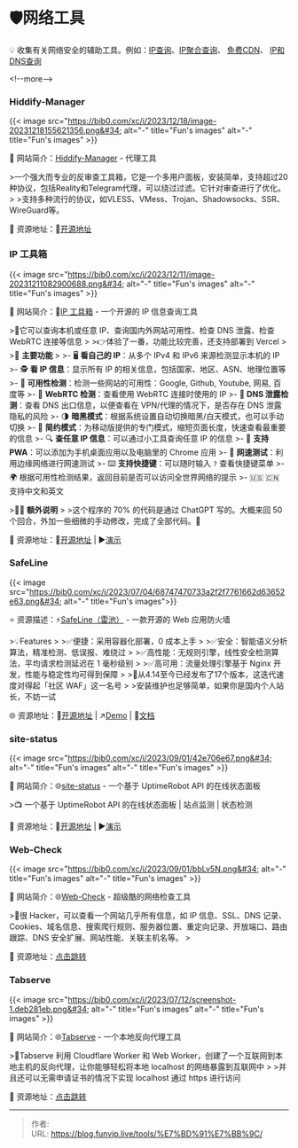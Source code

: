 # 🛡️网络工具


💡 收集有关网络安全的辅助工具。例如：[IP查询](https://ip.skk.moe/)、[IP聚合查询](https://ip.im/)、 [免费CDN](https://blog.tanglu.me/blogcdn/)、 [IP和DNS查询](https://nstool.netease.com/) 

&lt;!--more--&gt;

### Hiddify-Manager

{{&lt; image src=&#34;https://bib0.com/xc/i/2023/12/18/image-20231218155621356.png&#34; alt=&#34;-&#34;  title=&#34;Fun&#39;s images&#34; alt=&#34;-&#34;  title=&#34;Fun&#39;s images&#34; &gt;}}   

📁 网站简介：[Hiddify-Manager](https://github.com/hiddify/Hiddify-Manager) - 代理工具

&gt;一个强大而专业的反审查工具箱，它是一个多用户面板，安装简单，支持超过20种协议，包括Reality和Telegram代理，可以绕过过滤。它针对审查进行了优化。
&gt;
&gt;支持多种流行的协议，如VLESS、VMess、Trojan、Shadowsocks、SSR、WireGuard等。

🔗 资源地址：🧩[开源地址](https://github.com/hiddify/Hiddify-Manager)

### IP 工具箱

{{&lt; image src=&#34;https://bib0.com/xc/i/2023/12/11/image-20231211082900688.png&#34; alt=&#34;-&#34;  title=&#34;Fun&#39;s images&#34; alt=&#34;-&#34;  title=&#34;Fun&#39;s images&#34; &gt;}}    

📁 网站简介：📍[IP 工具箱](https://github.com/jason5ng32/MyIP) - 一个开源的 IP 信息查询工具 

&gt;📄它可以查询本机或任意 IP、查询国内外网站可用性、检查 DNS 泄露、检查 WebRTC 连接等信息
&gt;
&gt;👉体验了一番，功能比较完善，还支持部署到 Vercel
&gt;
&gt;👀 **主要功能**
&gt;
&gt;- 🖥️ **看自己的 IP**：从多个 IPv4 和 IPv6 来源检测显示本机的 IP
&gt;- 🕵️ **看 IP 信息**：显示所有 IP 的相关信息，包括国家、地区、ASN、地理位置等
&gt;- 🚦 **可用性检测**：检测一些网站的可用性：Google, Github, Youtube, 网易, 百度等
&gt;- 🚥 **WebRTC 检测**：查看使用 WebRTC 连接时使用的 IP
&gt;- 🛑 **DNS 泄露检测**：查看 DNS 出口信息，以便查看在 VPN/代理的情况下，是否存在 DNS 泄露隐私的风险
&gt;- 🌗 **暗黑模式**：根据系统设置自动切换暗黑/白天模式，也可以手动切换
&gt;- 📱 **简约模式**：为移动版提供的专门模式，缩短页面长度，快速查看最重要的信息
&gt;- 🔍 **查任意 IP 信息**：可以通过小工具查询任意 IP 的信息
&gt;- 📲 **支持 PWA**：可以添加为手机桌面应用以及电脑里的 Chrome 应用
&gt;- 🚀 **网速测试**：利用边缘网络进行网速测试
&gt;- ⌨️ **支持快捷键**：可以随时输入 `?` 查看快捷键菜单
&gt;- 🌍 根据可用性检测结果，返回目前是否可以访问全世界网络的提示
&gt;- 🇺🇸 🇨🇳 支持中文和英文

&gt;😶‍🌫️ **额外说明**
&gt;
&gt;这个程序的 70% 的代码是通过 ChatGPT 写的。大概来回 50 个回合，外加一些细微的手动修改，完成了全部代码。🐂

🔗 资源地址：🧩[开源地址](https://github.com/jason5ng32/MyIP) | ▶️[演示](https://ipcheck.ing/)

### SafeLine

{{&lt; image src=&#34;https://bib0.com/xc/i/2023/07/04/68747470733a2f2f7761662d63652e63.png&#34; alt=&#34;-&#34; title=&#34;Fun&#39;s images&#34;&gt;}}  

⭐️  资源描述：⚡️[SafeLine（雷池）](https://github.com/chaitin/safeline) - 一款开源的 Web 应用防火墙

&gt;💡Features
&gt;
&gt;✅便捷：采用容器化部署，0 成本上手
&gt;
&gt;✅安全：智能语义分析算法，精准检测、低误报、难绕过
&gt;
&gt;✅高性能：无规则引擎，线性安全检测算法，平均请求检测延迟在 1 毫秒级别
&gt;
&gt;✅高可用：流量处理引擎基于 Nginx 开发，性能与稳定性均可得到保障
&gt;
&gt;📄从4.14至今已经发布了17个版本，这迭代速度对得起「社区 WAF」这一名号
&gt;
&gt;安装维护也足够简单，如果你是国内个人站长，不妨一试

🌐 资源地址：🧩[开源地址](https://github.com/chaitin/safeline) | ↗️[Demo](https://demo.waf-ce.chaitin.cn:9443/dashboard) | 📖[文档](https://waf-ce.chaitin.cn/posts/guide_introduction)

### site-status

{{&lt; image src=&#34;https://bib0.com/xc/i/2023/09/01/42e706e67.png&#34; alt=&#34;-&#34;  title=&#34;Fun&#39;s images&#34; alt=&#34;-&#34;  title=&#34;Fun&#39;s images&#34; &gt;}}    

📁 网站简介：🌐[site-status](https://github.com/imsyy/site-status) - 一个基于 UptimeRobot API 的在线状态面板

&gt;📺 一个基于 UptimeRobot API 的在线状态面板 | 站点监测 | 状态检测 

🔗 资源地址：🧩[开源地址](https://github.com/imsyy/site-status) | ▶️[演示](https://status.imsyy.top/)

### Web-Check

{{&lt; image src=&#34;https://bib0.com/xc/i/2023/09/01/bbLv5N.png&#34; alt=&#34;-&#34;  title=&#34;Fun&#39;s images&#34; alt=&#34;-&#34;  title=&#34;Fun&#39;s images&#34; &gt;}}    

📁 网站简介：🌐[Web-Check](https://web-check.xyz/) - 超级酷的网络检查工具

&gt;📄很 Hacker，可以查看一个网站几乎所有信息，如 IP 信息、SSL、DNS 记录、Cookies、域名信息、搜索爬行规则、服务器位置、重定向记录、开放端口、路由跟踪、DNS 安全扩展、网站性能、关联主机名等。
&gt;

🔗 资源地址：[点击跳转](https://web-check.xyz/)

### Tabserve

{{&lt; image src=&#34;https://bib0.com/xc/i/2023/07/12/screenshot-1.deb281eb.png&#34; alt=&#34;-&#34;  title=&#34;Fun&#39;s images&#34; alt=&#34;-&#34;  title=&#34;Fun&#39;s images&#34; &gt;}}    

📁 网站简介：🌐[Tabserve](https://tabserve.dev/) - 一个本地反向代理工具

&gt;📄Tabserve 利用 Cloudflare Worker 和 Web Worker，创建了一个互联网到本地主机的反向代理，让你能够轻松将本地 localhost 的网络暴露到互联网中
&gt;
&gt;并且还可以无需申请证书的情况下实现 localhost 通过 https 进行访问

🔗 资源地址：[点击跳转](https://tabserve.dev/)



---

> 作者:   
> URL: https://blog.funvip.live/tools/%E7%BD%91%E7%BB%9C/  


